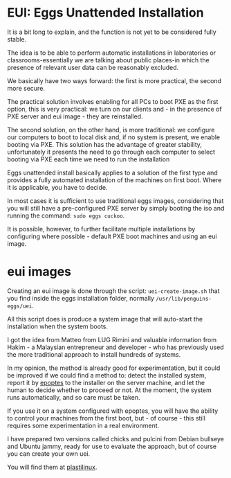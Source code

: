 # EUI: Eggs Unattended Installation

It is a bit long to explain, and the function is not yet to be considered fully stable.

The idea is to be able to perform automatic installations in laboratories or classrooms-essentially we are talking about public places-in which the presence of relevant user data can be reasonably excluded.

We basically have two ways forward: the first is more practical, the second more secure.

The practical solution involves enabling for all PCs to boot PXE as the first option, this is very practical: we turn on our clients and - in the presence of PXE server and eui image - they are reinstalled. 

The second solution, on the other hand, is more traditional: we configure our computers to boot to local disk and, if no system is present, we enable booting via PXE. This solution has the advantage of greater stability, unfortunately it presents the need to go through each computer to select booting via PXE each time we need to run the installation

Eggs unattended install basically applies to a solution of the first type and provides a fully automated installation of the machines on first boot. Where it is applicable, you have to decide.

In most cases it is sufficient to use traditional eggs images, considering that you will still have a pre-configured PXE server by simply booting the iso and running the command: `sudo eggs cuckoo`.

It is possible, however, to further facilitate multiple installations by configuring where possible - default PXE boot machines and using an eui image.

# eui images

Creating an eui image is done through the script: `uei-create-image.sh` that you find inside the eggs installation folder, normally `/usr/lib/penguins-eggs/uei`.

All this script does is produce a system image that will auto-start the installation when the system boots.

I got the idea from Matteo from LUG Rimini and valuable information from Hakim - a Malaysian entrepreneur and developer - who has previously used the more traditional approach to install hundreds of systems.

In my opinion, the method is already good for experimentation, but it could be improved if we could find a method to: detect the installed system, report it by [epoptes](https://epoptes.org/) to the installer on the server machine, and let the human to decide whether to proceed or not. At the moment, the system runs automatically, and so care must be taken.

If you use it on a system configured with epoptes, you will have the ability to control your machines from the first boot, but - of course - this still requires some experimentation in a real environment.

I have prepared two versions called chicks and pulcini from Debian bullseye and Ubuntu jammy, ready for use to evaluate the approach, but of course you can create your own uei. 

You will find them at [plastilinux](https://sourceforge.net/projects/penguins-eggs/files/ISOS/plastilinux).

